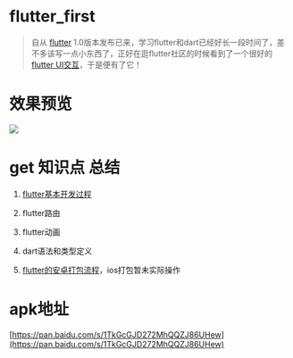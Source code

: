 # flutter_first

> 自从 [flutter](https://flutterchina.club/) 1.0版本发布已来，学习flutter和dart已经好长一段时间了，差不多该写一点小东西了，正好在逛flutter社区的时候看到了一个很好的 [flutter UI交互](https://sergiandreplace.com/planets-flutter-from-design-to-app/)，于是便有了它！

# 效果预览

[![](http://ww1.sinaimg.cn/large/006I5hBxly1gl4ofawd30j30c50ks0tf.jpg)](http://0.mda.s105.cn/kfupload/up/201902/27095556_2373.mp4 "![](http://ww1.sinaimg.cn/large/006I5hBxly1gl4ofawd30j30c50ks0tf.jpg)")

# get 知识点 总结

1. [flutter基本开发过程](https://www.showdoc.com.cn/flutter?page_id=1416041125951635)

2. flutter路由

3. flutter动画

4. dart语法和类型定义

5. [flutter的安卓打包流程](https://www.showdoc.com.cn/flutter?page_id=1554227372598822)，ios打包暂未实际操作

# apk地址

[https://pan.baidu.com/s/1TkGcGJD272MhQQZJ86UHew](https://pan.baidu.com/s/1TkGcGJD272MhQQZJ86UHew)

